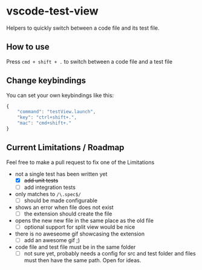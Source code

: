 # vscode-test-view
Helpers to quickly switch between a code file and its test file.

## How to use
Press `cmd + shift + .` to switch between a code file and a test file

## Change keybindings
You can set your own keybindings like this:

`````javascript
{
    "command": "testView.launch",
    "key": "ctrl+shift+.",
    "mac": "cmd+shift+."
}
`````

## Current Limitations / Roadmap

Feel free to make a pull request to fix one of the Limitations
- not a single test has been written yet
    - [x] ~~add unit tests~~
    - [ ] add integration tests
- only matches to `/\.spec$/`
    - [ ] should be made configurable
- shows an error when file does not exist
    - [ ] the extension should create the file
- opens the new new file in the same place as the old file
    - [ ] optional support for split view would be nice
- there is no aweseome gif showcasing the extension
    - [ ] add an awesome gif ;)
- code file and test file must be in the same folder
    - [ ] not sure yet, probably needs a config for src and test folder and files must then have the same path. Open for ideas.
